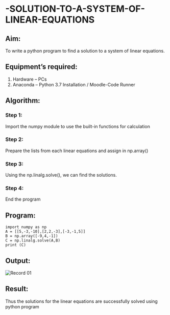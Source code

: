 # -SOLUTION-TO-A-SYSTEM-OF-LINEAR-EQUATIONS
## Aim:
To write a python program to find a solution to a system of linear equations.
## Equipment’s required:
1. 	Hardware – PCs
2. 	Anaconda – Python 3.7 Installation / Moodle-Code Runner
## Algorithm:
### Step 1: 
Import the numpy module to use the built-in functions for calculation
### Step 2: 
Prepare the lists from each linear equations and assign in np.array()
### Step 3: 
Using the np.linalg.solve(), we can find the solutions.
### Step 4: 
End the program
## Program:
```
import numpy as np
A = [[5,-3,-10],[2,2,-3],[-3,-1,5]]
B = np.array([-9,4,-1])
C = np.linalg.solve(A,B)
print (C)
```
## Output:
![Record 01](https://github.com/user-attachments/assets/2ef8800d-4f02-4d66-b7a4-34440eff4c55)

## Result: 
Thus the solutions for the linear equations are successfully solved using python program

